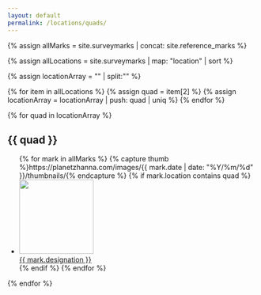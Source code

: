 ```yaml
---
layout: default
permalink: /locations/quads/
---
```


{% assign allMarks = site.surveymarks | concat: site.reference_marks %}

{% assign allLocations = site.surveymarks | map: "location" | sort %}

{% assign locationArray = "" | split:"" %}

{% for item in allLocations %}
  {% assign quad = item[2] %}
  {% assign locationArray = locationArray | push: quad | uniq %}
{% endfor %}

{% for quad in locationArray %}
  <h2 id="{{ quad | slugify }}">{{ quad }}</h2>
  <ul>
  {% for mark in allMarks %}
    {% capture thumb %}https://planetzhanna.com/images/{{ mark.date | date: "%Y/%m/%d" }}/thumbnails/{% endcapture %}
    {% if mark.location contains quad %}
    <li><a href="{{mark.url}}"><img src="{{ thumb }}{{ mark.featured_image }}" style="width: 150px;"><br>{{ mark.designation }}</a></li>
    {% endif %}
  {% endfor %}
  </ul>
{% endfor %}
